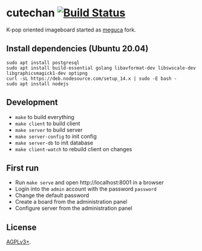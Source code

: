 # cutechan [![Build Status](https://travis-ci.org/cutechan/cutechan.svg?branch=master)](https://travis-ci.org/cutechan/cutechan)

K-pop oriented imageboard started as [meguca](https://github.com/bakape/meguca) fork.

## Install dependencies (Ubuntu 20.04)

```
sudo apt install postgresql
sudo apt install build-essential golang libavformat-dev libswscale-dev libgraphicsmagick1-dev optipng
curl -sL https://deb.nodesource.com/setup_14.x | sudo -E bash -
sudo apt install nodejs
```

## Development

* `make` to build everything
* `make client` to build client
* `make server` to build server
* `make server-config` to init config
* `make server-db` to init database
* `make client-watch` to rebuild client on changes

## First run

* Run `make serve` and open http://localhost:8001 in a browser
* Login into the `admin` account with the password `password`
* Change the default password
* Create a board from the administration panel
* Configure server from the administration panel

## License

[AGPLv3+](LICENSE).
